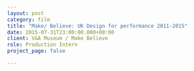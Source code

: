 ```yaml
---
layout: post
category: film
title: "Make/ Believe: UK Design for performance 2011-2015"
date: 2015-07-31T23:00:00.000+00:00
client: V&A Museum / Make Believe
role: Production Intern
project_page: false

---
```

